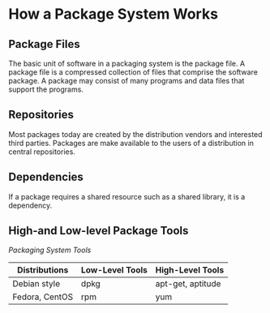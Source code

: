 # How a Package System Works

## Package Files

The basic unit of software in a packaging system is the package file.
A package file is a compressed collection of files that comprise the software package.
A package may consist of many programs and data files that support the programs. 

## Repositories

Most packages today are created by the distribution vendors and interested third parties. 
Packages are make available to the users of a distribution in central repositories.

## Dependencies

If a package requires a shared resource such as a shared library, it is a dependency. 

## High-and Low-level Package Tools

*Packaging System Tools*

| Distributions  | Low-Level Tools | High-Level Tools |
|----------------|-----------------|------------------|
| Debian style   | dpkg            | apt-get, aptitude |
| Fedora, CentOS | rpm             | yum |
